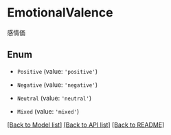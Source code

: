 # EmotionalValence

感情価

## Enum

- `Positive` (value: `'positive'`)

- `Negative` (value: `'negative'`)

- `Neutral` (value: `'neutral'`)

- `Mixed` (value: `'mixed'`)

[[Back to Model list]](../README.md#documentation-for-models) [[Back to API list]](../README.md#documentation-for-api-endpoints) [[Back to README]](../README.md)
